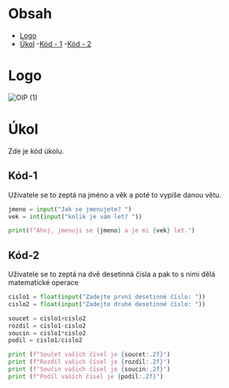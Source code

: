 # Obsah
  - [Logo](#Logo)
  - [Úkol](#Úkol)
    -[Kód - 1](##Kód-1)
    -[Kód - 2](##Kód-2)
# Logo

![OIP (1)](https://github.com/user-attachments/assets/6d570aec-04b0-4ee1-9173-18057dddc5ff)

# Úkol
Zde je kód úkolu.
## Kód-1
Uživatele se to zeptá na jméno a věk a poté to vypíše danou větu.
```python
jmeno = input("Jak se jmenujete? ")
vek = int(input("kolik je vám let? "))

print(f"Ahoj, jmenuji se {jmeno} a je mi {vek} let.")
```

## Kód-2
Uživatele se to zeptá na dvě desetinná čísla a pak to s nimi dělá matematické operace
```python
cislo1 = float(input("Zadejte první desetinné číslo: "))
cislo2 = float(input("Zadejte druhé desetinné číslo: "))

soucet = cislo1+cislo2
rozdil = cislo1-cislo2
soucin = cislo1*cislo2
podil = cislo1/cislo2

print (f"Součet vašich čísel je {soucet:.2f}")
print (f"Rozdíl vašich čísel je {rozdil:.2f}")
print (f"Součin vašich čísel je {soucin:.2f}")
print (f"Podíl vašich čísel je {podil:.2f}")
```
